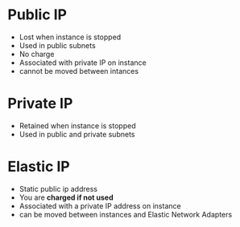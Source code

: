 # Public IP
- Lost when instance is stopped 
- Used in public subnets
- No charge
- Associated with private IP on instance
- cannot be moved between intances

# Private IP
- Retained when instance is stopped
- Used in public and private subnets

# Elastic IP 
- Static public ip address
- You are **charged if not used**
- Associated with a private IP address on instance
- can be moved between instances and Elastic Network Adapters
